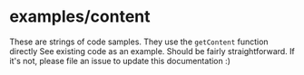 # examples/content

These are strings of code samples. They use the `getContent` function directly
See existing code as an example. Should be fairly straightforward. If it's not,
please file an issue to update this documentation :)
